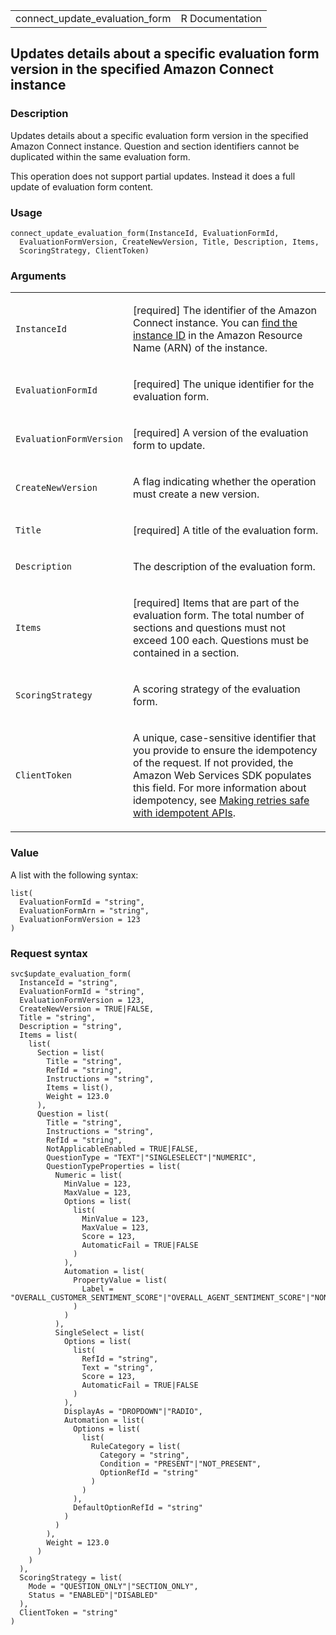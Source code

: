 <table style="width: 100%;">
<tbody>
<tr class="odd">
<td>connect_update_evaluation_form</td>
<td style="text-align: right;">R Documentation</td>
</tr>
</tbody>
</table>

## Updates details about a specific evaluation form version in the specified Amazon Connect instance

### Description

Updates details about a specific evaluation form version in the
specified Amazon Connect instance. Question and section identifiers
cannot be duplicated within the same evaluation form.

This operation does not support partial updates. Instead it does a full
update of evaluation form content.

### Usage

    connect_update_evaluation_form(InstanceId, EvaluationFormId,
      EvaluationFormVersion, CreateNewVersion, Title, Description, Items,
      ScoringStrategy, ClientToken)

### Arguments

<table>
<colgroup>
<col style="width: 35%" />
<col style="width: 65%" />
</colgroup>
<tbody>
<tr class="odd">
<td><code
id="connect_update_evaluation_form_:_InstanceId">InstanceId</code></td>
<td><p>[required] The identifier of the Amazon Connect instance. You can
<a
href="https://docs.aws.amazon.com/connect/latest/adminguide/find-instance-arn.html">find
the instance ID</a> in the Amazon Resource Name (ARN) of the
instance.</p></td>
</tr>
<tr class="even">
<td><code
id="connect_update_evaluation_form_:_EvaluationFormId">EvaluationFormId</code></td>
<td><p>[required] The unique identifier for the evaluation
form.</p></td>
</tr>
<tr class="odd">
<td><code
id="connect_update_evaluation_form_:_EvaluationFormVersion">EvaluationFormVersion</code></td>
<td><p>[required] A version of the evaluation form to update.</p></td>
</tr>
<tr class="even">
<td><code
id="connect_update_evaluation_form_:_CreateNewVersion">CreateNewVersion</code></td>
<td><p>A flag indicating whether the operation must create a new
version.</p></td>
</tr>
<tr class="odd">
<td><code id="connect_update_evaluation_form_:_Title">Title</code></td>
<td><p>[required] A title of the evaluation form.</p></td>
</tr>
<tr class="even">
<td><code
id="connect_update_evaluation_form_:_Description">Description</code></td>
<td><p>The description of the evaluation form.</p></td>
</tr>
<tr class="odd">
<td><code id="connect_update_evaluation_form_:_Items">Items</code></td>
<td><p>[required] Items that are part of the evaluation form. The total
number of sections and questions must not exceed 100 each. Questions
must be contained in a section.</p></td>
</tr>
<tr class="even">
<td><code
id="connect_update_evaluation_form_:_ScoringStrategy">ScoringStrategy</code></td>
<td><p>A scoring strategy of the evaluation form.</p></td>
</tr>
<tr class="odd">
<td><code
id="connect_update_evaluation_form_:_ClientToken">ClientToken</code></td>
<td><p>A unique, case-sensitive identifier that you provide to ensure
the idempotency of the request. If not provided, the Amazon Web Services
SDK populates this field. For more information about idempotency, see <a
href="https://aws.amazon.com/builders-library/making-retries-safe-with-idempotent-APIs/">Making
retries safe with idempotent APIs</a>.</p></td>
</tr>
</tbody>
</table>

### Value

A list with the following syntax:

    list(
      EvaluationFormId = "string",
      EvaluationFormArn = "string",
      EvaluationFormVersion = 123
    )

### Request syntax

    svc$update_evaluation_form(
      InstanceId = "string",
      EvaluationFormId = "string",
      EvaluationFormVersion = 123,
      CreateNewVersion = TRUE|FALSE,
      Title = "string",
      Description = "string",
      Items = list(
        list(
          Section = list(
            Title = "string",
            RefId = "string",
            Instructions = "string",
            Items = list(),
            Weight = 123.0
          ),
          Question = list(
            Title = "string",
            Instructions = "string",
            RefId = "string",
            NotApplicableEnabled = TRUE|FALSE,
            QuestionType = "TEXT"|"SINGLESELECT"|"NUMERIC",
            QuestionTypeProperties = list(
              Numeric = list(
                MinValue = 123,
                MaxValue = 123,
                Options = list(
                  list(
                    MinValue = 123,
                    MaxValue = 123,
                    Score = 123,
                    AutomaticFail = TRUE|FALSE
                  )
                ),
                Automation = list(
                  PropertyValue = list(
                    Label = "OVERALL_CUSTOMER_SENTIMENT_SCORE"|"OVERALL_AGENT_SENTIMENT_SCORE"|"NON_TALK_TIME"|"NON_TALK_TIME_PERCENTAGE"|"NUMBER_OF_INTERRUPTIONS"|"CONTACT_DURATION"|"AGENT_INTERACTION_DURATION"|"CUSTOMER_HOLD_TIME"
                  )
                )
              ),
              SingleSelect = list(
                Options = list(
                  list(
                    RefId = "string",
                    Text = "string",
                    Score = 123,
                    AutomaticFail = TRUE|FALSE
                  )
                ),
                DisplayAs = "DROPDOWN"|"RADIO",
                Automation = list(
                  Options = list(
                    list(
                      RuleCategory = list(
                        Category = "string",
                        Condition = "PRESENT"|"NOT_PRESENT",
                        OptionRefId = "string"
                      )
                    )
                  ),
                  DefaultOptionRefId = "string"
                )
              )
            ),
            Weight = 123.0
          )
        )
      ),
      ScoringStrategy = list(
        Mode = "QUESTION_ONLY"|"SECTION_ONLY",
        Status = "ENABLED"|"DISABLED"
      ),
      ClientToken = "string"
    )
